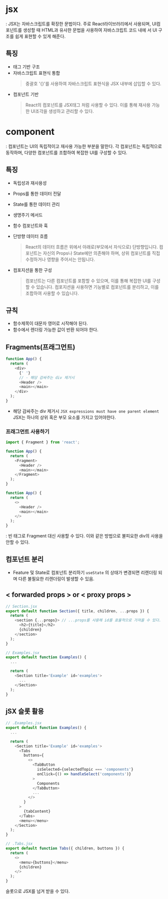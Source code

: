 # jsx

: JSX는 자바스크립트를 확장한 문법이다. 주로 React라이브러리에서 사용되며, UI컴포넌트를 생성할 때 HTML과 유사한 문법을 사용하여 자바스크립트 코드 내에 서 UI 구조를 쉽게 표현할 수 있게 해준다.

## 특징

- 태그 기반 구조
- 자바스크립트 표현식 통합
  > 중괄호 '{}'를 사용하여 자바스크립트 표현식을 JSX 내부에 삽입할 수 있다.
- 컴포넌트 기반
  > React의 컴포넌트를 JSX태그 처럼 사용할 수 있다. 이를 통해 재사용 가능한 UI조각을 생성하고 관리할 수 있다.

# component

: 컴포넌트는 UI의 독립적이고 재사용 가능한 부분을 말한다. 각 컴포넌트는 독립적으로 동작하며, 다양한 컴포넌트를 조합하여 복잡한 UI를 구성할 수 있다.

## 특징

- 독립성과 재사용성
- Props를 통한 데이터 전달
- State를 통한 데이터 관리
- 생명주기 메서드
- 함수 컴포넌트와 훅
- 단방향 데이터 흐름

  > React의 데이터 흐름은 위에서 아래로(부모에서 자식으로) 단방향입니다. 컴포넌트는 자신의 Props나 State에만 의존해야 하며, 상위 컴포넌트를 직접 수정하거나 영향을 주어서는 안됩니다.

- 컴포지션을 통한 구성
  > 컴포넌트는 다른 컴포넌트를 포함할 수 있으며, 이를 통해 복잡한 UI를 구성할 수 있습니다. 컴포지션을 사용하면 기능별로 컴포넌트를 분리하고, 이를 조합하여 사용할 수 있습니다.

## 규칙

- 함수제목이 대문자 영어로 시작해야 된다.
- 함수에서 렌더링 가능한 값이 반환 되어야 한다.

## Fragments(프래그먼트)

```javascript
function App() {
  return (
    <div>
      {' '}
      // - 해당 감싸주는 div 제거시
      <Header />
      <main></main>
    </div>
  );
}
```

- 해당 감싸주는 div 제거시
  `JSX expressions must have one parent element`
  JSX는 하나의 상위 혹은 부모 요소를 가지고 있어야한다.

### 프래그먼트 사용하기

```javascript
import { Fragment } from 'react';

function App() {
  return (
    <Fragment>
      <Header />
      <main></main>
    </Fragment>
  );
}
```

```javascript
function App() {
  return (
    <>
      <Header />
      <main></main>
    </>
  );
}
```

: 빈 태그로 Fragment 대신 사용할 수 있다.
이와 같은 방법으로 불피요한 div의 사용을 안할 수 있다.

## 컴포넌트 분리

- Feature 및 State로 컴포넌트 분리하기
  `useState` 의 상태가 변경되면 리렌더링 되며 다른 불필요한 리렌더링이 발생할 수 있음.

## < forwarded props > or < proxy props >

```javascript
// Section.jsx
export default function Section({ title, children, ...props }) {
  return (
    <section {...props}> // ...props를 사용해 id를 효율적으로 가져올 수 있다.
      <h2>{title}</h2>
      {children}
    </section>
  );
}

// Examples.jsx
export default function Examples() {
  ...

  return (
    <Section title='Example' id='examples'>
      ...
    </Section>
  );
}


```

## jSX 슬롯 활용
```javascript
// .Examples.jsx
export default function Examples() {
  ...

  return (
    <Section title='Example' id='examples'>
      <Tabs
        buttons={
          <>
            <TabButton
              isSelected={selectedTopic === 'components'}
              onClick={() => handleSelect('components')}
            >
              Components
            </TabButton>
            ...
          </>
        }
      >
        {tabContent}
      </Tabs>
      <menu></menu>
    </Section>
  );
}

// .Tabs.jsx
export default function Tabs({ children, buttons }) {
  return (
    <>
      <menu>{buttons}</menu>
      {children}
    </>
  );
}

```

슬롯으로 JSX를 넘겨 받을 수 있다.
